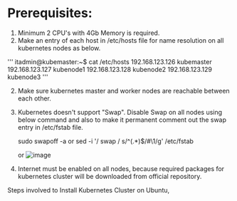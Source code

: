 # Prerequisites:
1. Minimum 2 CPU's with 4Gb Memory is required.
2. Make an entry of each host in /etc/hosts file for name resolution on all kubernetes nodes as below.

'''
itadmin@kubemaster:~$ cat /etc/hosts
192.168.123.126 kubemaster
192.168.123.127 kubenode1
192.168.123.128 kubenode2
192.168.123.129 kubenode3
'''

2. Make sure kubernetes master and worker nodes are reachable between each other.
3. Kubernetes doesn't support "Swap". Disable Swap on all nodes using below command and also to make it permanent comment out the swap entry in /etc/fstab file.

    sudo swapoff -a
   or
    sed -i '/ swap / s/^\(.*\)$/#\1/g' /etc/fstab

   or
   ![image](https://github.com/user-attachments/assets/df752cfb-58ba-44ec-9d6a-c3c0eb77440e)

5. Internet must be enabled on all nodes, because required packages for kubernetes cluster will be downloaded from official repository.

Steps involved to Install Kubernetes Cluster on Ubuntu,
